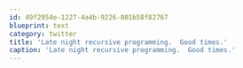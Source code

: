 ```yaml
---
id: 49f2954e-1227-4a4b-9226-801b58f82767
blueprint: text
category: twitter
title: 'Late night recursive programming.  Good times.'
caption: 'Late night recursive programming.  Good times.'
---
```

